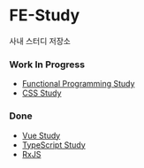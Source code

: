 # FE-Study
사내 스터디 저장소

### Work In Progress
- [Functional Programming Study]()
- [CSS Study](https://github.com/younkue/css/issues/2)

### Done
- [Vue Study](https://github.com/JaeYeopHan/FE_study/blob/master/vue_study.md)
- [TypeScript Study](https://github.com/JaeYeopHan/FE_study/blob/master/typescript_study.md)
- [RxJS](https://github.com/JaeYeopHan/FE_study/blob/master/rxjs_study.md)

